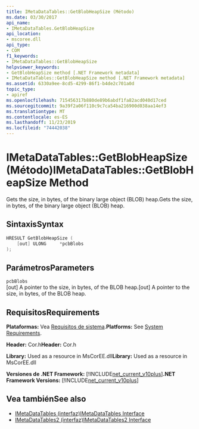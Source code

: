 ```yaml
---
title: IMetaDataTables::GetBlobHeapSize (Método)
ms.date: 03/30/2017
api_name:
- IMetaDataTables.GetBlobHeapSize
api_location:
- mscoree.dll
api_type:
- COM
f1_keywords:
- IMetaDataTables::GetBlobHeapSize
helpviewer_keywords:
- GetBlobHeapSize method [.NET Framework metadata]
- IMetaDataTables::GetBlobHeapSize method [.NET Framework metadata]
ms.assetid: 6330a9ee-8cd5-4299-86f1-b4de2c701a0d
topic_type:
- apiref
ms.openlocfilehash: 715456317b880de89b6abdf1fa82acd040d17ced
ms.sourcegitcommit: 9a39f2a06f110c9c7ca54ba216900d038aa14ef3
ms.translationtype: MT
ms.contentlocale: es-ES
ms.lasthandoff: 11/23/2019
ms.locfileid: "74442038"
---
```

# <a name="imetadatatablesgetblobheapsize-method"></a><span data-ttu-id="c714b-102">IMetaDataTables::GetBlobHeapSize (Método)</span><span class="sxs-lookup"><span data-stu-id="c714b-102">IMetaDataTables::GetBlobHeapSize Method</span></span>
<span data-ttu-id="c714b-103">Gets the size, in bytes, of the binary large object (BLOB) heap.</span><span class="sxs-lookup"><span data-stu-id="c714b-103">Gets the size, in bytes, of the binary large object (BLOB) heap.</span></span>  
  
## <a name="syntax"></a><span data-ttu-id="c714b-104">Sintaxis</span><span class="sxs-lookup"><span data-stu-id="c714b-104">Syntax</span></span>  
  
```cpp  
HRESULT GetBlobHeapSize (  
    [out] ULONG     *pcbBlobs  
);   
```  
  
## <a name="parameters"></a><span data-ttu-id="c714b-105">Parámetros</span><span class="sxs-lookup"><span data-stu-id="c714b-105">Parameters</span></span>  
 `pcbBlobs`  
 <span data-ttu-id="c714b-106">[out] A pointer to the size, in bytes, of the BLOB heap.</span><span class="sxs-lookup"><span data-stu-id="c714b-106">[out] A pointer to the size, in bytes, of the BLOB heap.</span></span>  
  
## <a name="requirements"></a><span data-ttu-id="c714b-107">Requisitos</span><span class="sxs-lookup"><span data-stu-id="c714b-107">Requirements</span></span>  
 <span data-ttu-id="c714b-108">**Plataformas:** Vea [Requisitos de sistema](../../../../docs/framework/get-started/system-requirements.md).</span><span class="sxs-lookup"><span data-stu-id="c714b-108">**Platforms:** See [System Requirements](../../../../docs/framework/get-started/system-requirements.md).</span></span>  
  
 <span data-ttu-id="c714b-109">**Header:** Cor.h</span><span class="sxs-lookup"><span data-stu-id="c714b-109">**Header:** Cor.h</span></span>  
  
 <span data-ttu-id="c714b-110">**Library:** Used as a resource in MsCorEE.dll</span><span class="sxs-lookup"><span data-stu-id="c714b-110">**Library:** Used as a resource in MsCorEE.dll</span></span>  
  
 <span data-ttu-id="c714b-111">**Versiones de .NET Framework:** [!INCLUDE[net_current_v10plus](../../../../includes/net-current-v10plus-md.md)]</span><span class="sxs-lookup"><span data-stu-id="c714b-111">**.NET Framework Versions:** [!INCLUDE[net_current_v10plus](../../../../includes/net-current-v10plus-md.md)]</span></span>  
  
## <a name="see-also"></a><span data-ttu-id="c714b-112">Vea también</span><span class="sxs-lookup"><span data-stu-id="c714b-112">See also</span></span>

- [<span data-ttu-id="c714b-113">IMetaDataTables (interfaz)</span><span class="sxs-lookup"><span data-stu-id="c714b-113">IMetaDataTables Interface</span></span>](../../../../docs/framework/unmanaged-api/metadata/imetadatatables-interface.md)
- [<span data-ttu-id="c714b-114">IMetaDataTables2 (interfaz)</span><span class="sxs-lookup"><span data-stu-id="c714b-114">IMetaDataTables2 Interface</span></span>](../../../../docs/framework/unmanaged-api/metadata/imetadatatables2-interface.md)
